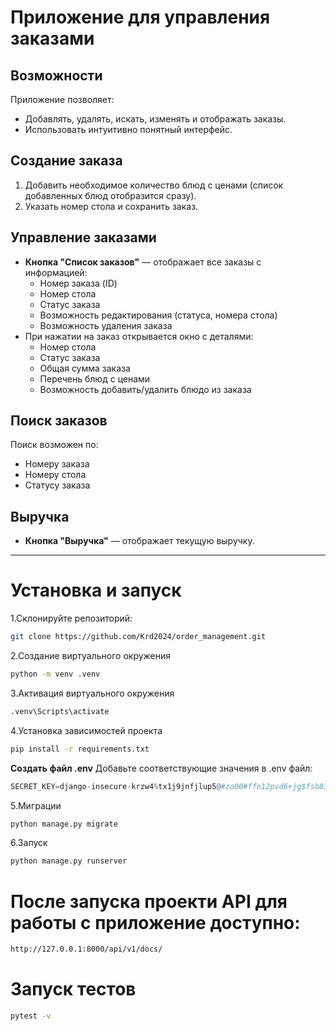 # Приложение для управления заказами

## Возможности
Приложение позволяет:
- Добавлять, удалять, искать, изменять и отображать заказы.
- Использовать интуитивно понятный интерфейс.

## Создание заказа
1. Добавить необходимое количество блюд с ценами (список добавленных блюд отобразится сразу).
2. Указать номер стола и сохранить заказ.

## Управление заказами
- **Кнопка "Список заказов"** — отображает все заказы с информацией:
  - Номер заказа (ID)
  - Номер стола
  - Статус заказа
  - Возможность редактирования (статуса, номера стола)
  - Возможность удаления заказа
- При нажатии на заказ открывается окно с деталями:
  - Номер стола
  - Статус заказа
  - Общая сумма заказа
  - Перечень блюд с ценами
  - Возможность добавить/удалить блюдо из заказа

## Поиск заказов
Поиск возможен по:
- Номеру заказа
- Номеру стола
- Статусу заказа

## Выручка
- **Кнопка "Выручка"** — отображает текущую выручку.

---
# Установка и запуск

1.Склонируйте репозиторий:
   ```bash
git clone https://github.com/Krd2024/order_management.git
```
2.Создание виртуального окружения
```bash
python -m venv .venv
```
3.Активация виртуального окружения
```bash
.venv\Scripts\activate
```
4.Установка зависимостей проекта
```bash
pip install -r requirements.txt
```

**Создать файл .env**
Добавьте соответствующие значения в .env файл:
```python
SECRET_KEY=django-insecure-krzw4%tx1j9jnfjlup5@#zo00#ffn12pvd6+jg$fsb831o%5a0
```
5.Миграции
```bash
python manage.py migrate
```
6.Запуск
```bash
python manage.py runserver
```
# После запуска проекти API для работы с приложение доступно:
```bash
http://127.0.0.1:8000/api/v1/docs/
```
# Запуск тестов
```bash
pytest -v
```
